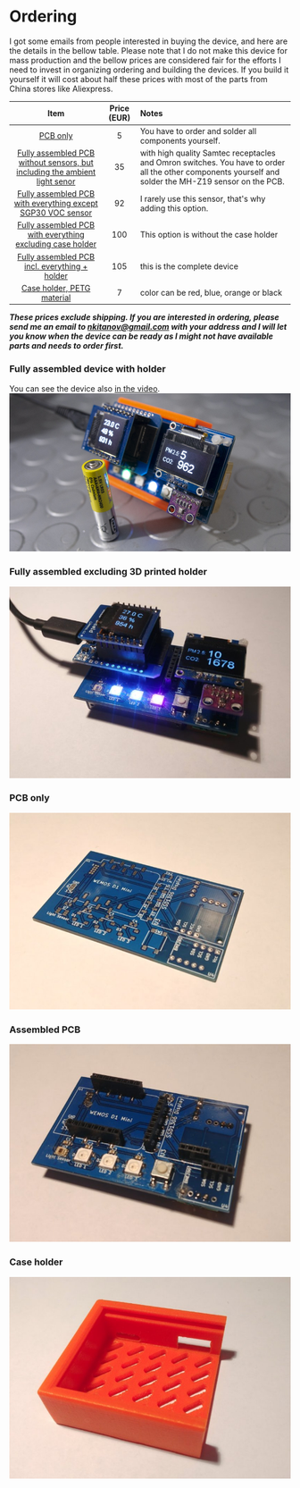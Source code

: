 # Ordering

I got some emails from people interested in buying the device, and here are the details in the bellow table. Please note that I do not make this device for mass production and the bellow prices are considered fair for the efforts I need to invest in organizing ordering and building the devices. If you build it yourself it will cost about half these prices with most of the parts from China stores like Aliexpress. 

Item | Price (EUR) | Notes 
:-----------------: | :-------------: | :------------- |
[PCB only](#PCB-only) | 5 | You have to order and solder all components yourself.
[Fully assembled PCB without sensors, but including the ambient light senor](#Assembled-PCB) | 35 | with high quality Samtec receptacles and Omron switches. You have to order all the other components yourself and solder the MH-Z19 sensor on the PCB.
[Fully assembled PCB with everything except SGP30 VOC sensor](#Fully-assembled-excluding-3D-printed-holder) | 92 | I rarely use this sensor, that's why adding this option.
[Fully assembled PCB with everything excluding case holder](#Fully-assembled-excluding-3D-printed-holder) | 100 | This option is without the case holder
[Fully assembled PCB incl. everything + holder](#Fully-assembled-device-with-holder) | 105 | this is the complete device
[Case holder, PETG material](#Case-holder)  | 7 | color can be red, blue, orange or black

***These prices exclude shipping. If you are interested in ordering, please send me an email to nkitanov@gmail.com with your address and I will let you know when the device can be ready as I might not have available parts and needs to order first.***

### Fully assembled device with holder
You can see the device also [in the video](https://www.youtube.com/watch?v=X75OGs2TTT8).
![](images/iaq_device.jpg)

### Fully assembled excluding 3D printed holder
![](images/order_assembled1.jpg)

### PCB only
![](images/order_pcb.jpg)

### Assembled PCB
![](images/order_assembled.jpg)

### Case holder
![](images/order_case.jpg)
